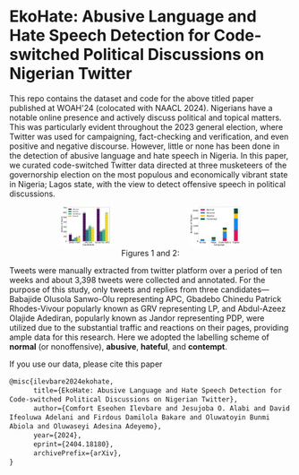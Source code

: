 # EkoHate: Abusive Language and Hate Speech Detection for Code-switched Political Discussions on Nigerian Twitter

This repo contains the dataset and code for the above titled paper published at WOAH'24 (colocated with NAACL 2024). 
Nigerians have a notable online presence and actively discuss political and topical matters. This was particularly evident throughout the 2023 general election, where Twitter was used for campaigning, fact-checking and verification, and even positive and negative discourse. However, little or none has been done in the detection of abusive language and hate speech in Nigeria. In this paper, we curated code-switched Twitter data directed at three musketeers of the governorship election on the most populous and economically vibrant state in Nigeria; Lagos state, with the view to detect offensive speech in political discussions.

<p align="center">
  <span style="display:inline-block; text-align:center; width:45%;">
    <img src="images/candidate_chart.jpg" width="40%" />
  </span>  
  <span style="display:inline-block; text-align:center; width:45%;">
    <img src="images/data_chart.jpg" width="40%" />
  </span>
<br/>
      Figures 1 and 2: 
</p>

Tweets were manually extracted from twitter platform over a period of ten weeks and about 3,398 tweets were collected and annotated. For the purpose of this study, only tweets and replies from three candidates—Babajide Olusola Sanwo-Olu representing APC, Gbadebo Chinedu Patrick Rhodes-Vivour popularly known as GRV representing LP, and Abdul-Azeez Olajide Adediran, popularly known as Jandor representing PDP, were utilized due to the substantial traffic and reactions on their pages, providing ample data for this research. 
Here we adopted the labelling scheme of <b>normal</b> (or nonoffensive), <b>abusive</b>, <b>hateful</b>, and <b>contempt</b>.

If you use our data, please cite this paper
```
@misc{ilevbare2024ekohate,
      title={EkoHate: Abusive Language and Hate Speech Detection for Code-switched Political Discussions on Nigerian Twitter}, 
      author={Comfort Eseohen Ilevbare and Jesujoba O. Alabi and David Ifeoluwa Adelani and Firdous Damilola Bakare and Oluwatoyin Bunmi Abiola and Oluwaseyi Adesina Adeyemo},
      year={2024},
      eprint={2404.18180},
      archivePrefix={arXiv},
}
```
